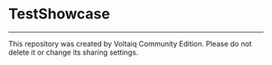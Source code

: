 # TestShowcase



---

This repository was created by Voltaiq Community Edition. Please do not delete it or change its
sharing settings.
